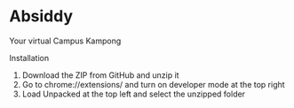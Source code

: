 # Absiddy
Your virtual Campus Kampong

Installation
1. Download the ZIP from GitHub and unzip it
2. Go to chrome://extensions/ and turn on developer mode at the top right
3. Load Unpacked at the top left and select the unzipped folder

